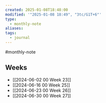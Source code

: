 ```yaml
---
created: 2025-01-08T18:48:00
modified: '"2025-01-08 18:49", "3tc/G1T+6"'
type:
  - monthly-note
aliases: 
tags:
  - journal
---
```

#monthly-note 

## Weeks
- [[2024-06-02 00 Week 23]]
- [[2024-06-16 00 Week 25]]
- [[2024-06-23 00 Week 26]]
- [[2024-06-30 00 Week 27]]



